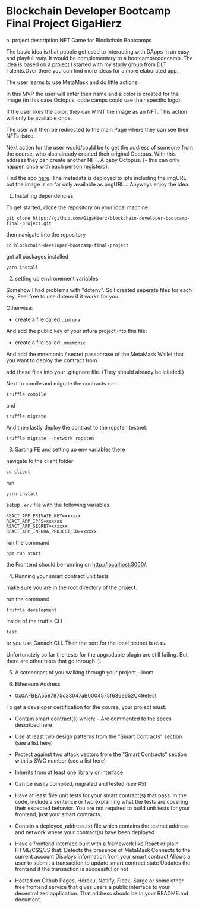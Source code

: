 # Blockchain Developer Bootcamp Final Project GigaHierz

a. project description
NFT Game for Blockchain Bootcamps

The basic idea is that people get used to interacting with DApps in an easy and playfull way. It would be complementary to a bootcamp/codecamp.
The idea is based on a [project](https://github.com/DLT-developers-NFT-project) I started with my study group from DLT Talents.Over there you can find more ideas for a more elaborated app.

The user learns to use MetaMask and do little actions.

In this MVP the user will enter their name and a color is created for the image (in this case Octopus, code camps could use their specific logo).

If the user likes the color, they can MINT the image as an NFT.
This action will only be available once.

The user will then be redirected to the main Page where they can see their NFTs listed.

Next action for the user would/could be to get the address of someone from the course, who also already created their original Ocotpus. With this address they can create another NFT. A baby Octopus. (- this can only happen once with each person registerd).

Find the app [here](https://gigahierz.github.io/blockchain-developer-bootcamp-final-project/). The metadata is deployed to ipfs including the imgURL but the image is so far only available as pngURL... Anyways enjoy the idea.

1. Installing dependencies

To get started, clone the repository on your local machine:

```
git clone https://github.com/GigaHierz/blockchain-developer-bootcamp-final-project.git

```

then navigate into the repository

```
cd blockchain-developer-bootcamp-final-project
```

get all packages installed

```
yarn install
```

2. setting up environement variables

Somehow I had problems with "dotenv". So I created seperate files for each key. Feel free to use dotenv if it works for you.

Otherwise:

- create a file called `.infura`

And add the public key of your infura project into this file:

- create a file called `.mnemonic`

And add the mnemonic / secret passphrase of the MetaMask Wallet that you want to deploy the contract from.

add these files into your .gitignore file. (They should already be icluded.)

Next to comile and migrate the contracts run :

```
truffle compile
```

and

```
truffle migrate
```

And then lastly deploy the contract to the ropsten testnet:

```
truffle migrate --network ropsten
```

3. Sarting FE and setting up env variables there

navigate to the client folder

```
cd client
```

run

```
yarn install
```

setup `.env` file with the following variables.

```
REACT_APP_PRIVATE_KEY=xxxxxx
REACT_APP_IPFS=xxxxxx
REACT_APP_SECRET=xxxxxx
REACT_APP_INFURA_PROJECT_ID=xxxxxx

```

run the command

```
npm run start
```

the Frontend should be running on [http://localhost:3000/](http://localhost:3000/).

4. Running your smart contract unit tests

make sure you are in the root directory of the project.

run the command

```
truffle development
```

inside of the truffle CLI

```
test
```

or you use Ganach CLI. Then the port for the local testnet is `8545`.

Unfortunately so far the tests for the upgradable plugin are still failing. But there are other tests that go through :).

5. A screencast of you walking through your project - loom

6. Ethereum Address

- 0x0AFBEA5597875c33047aB0004575f636e652C49etest

To get a developer certification for the course, your project must:

- Contain smart contract(s) which: - Are commented to the specs described here

- Use at least two design patterns from the "Smart Contracts" section (see a list here)
- Protect against two attack vectors from the "Smart Contracts" section with its SWC number (see a list here)
- Inherits from at least one library or interface
- Can be easily compiled, migrated and tested (see #5)

- Have at least five unit tests for your smart contract(s) that pass. In the code, include a sentence or two explaining what the tests are covering their expected behavior. You are not required to build unit tests for your frontend, just your smart contracts.

- Contain a deployed_address.txt file which contains the testnet address and network where your contract(s) have been deployed

- Have a frontend interface built with a framework like React or plain HTML/CSS/JS that:
  Detects the presence of MetaMask
  Connects to the current account
  Displays information from your smart contract
  Allows a user to submit a transaction to update smart contract state
  Updates the frontend if the transaction is successful or not

- Hosted on Github Pages, Heroku, Netlify, Fleek, Surge or some other free frontend service that gives users a public interface to your decentralized application. That address should be in your README.md document.
